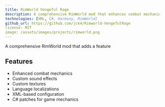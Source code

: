 ```yaml
---
title: RimWorld Vengeful Rage
description: A comprehensive RimWorld mod that enhances combat mechanics
technologies: [XML, C#, Harmony, RimWorld]
github_url: https://github.com/jck4/Rimworld-VengefulRage
license: MIT
image: /assets/images/projects/rimworld.png
---
```


A comprehensive RimWorld mod that adds a feature 

## Features

* Enhanced combat mechanics
* Custom sound effects
* Custom textures
* Language localizations
* XML-based configuration
* C# patches for game mechanics 